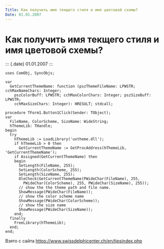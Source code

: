 ```yaml
---
Title: Как получить имя текщего стиля и имя цветовой схемы?
Date: 01.01.2007
---
```



Как получить имя текщего стиля и имя цветовой схемы?
====================================================

::: {.date}
01.01.2007
:::

    uses ComObj, SyncObjs;
     
    var
      GetCurrentThemeName: function (pszThemeFileName: LPWSTR; cchMaxNameChars: Integer;
        pszColorBuff: LPWSTR; cchMaxColorChars: Integer; pszSizeBuff: LPWSTR;
        cchMaxSizeChars: Integer): HRESULT; stdcall;
     
    procedure TForm1.Button1Click(Sender: TObject);
    var
      FileName, ColorScheme, SizeName: WideString;
      hThemeLib: THandle;
    begin
      try
        hThemeLib := LoadLibrary('uxtheme.dll');
        if hThemeLib > 0 then
          GetCurrentThemeName := GetProcAddress(hThemeLib, 'GetCurrentThemeName');
        if Assigned(GetCurrentThemeName) then
        begin
          SetLength(FileName, 255);
          SetLength(ColorScheme, 255);
          SetLength(SizeName, 255);
          OleCheck(GetCurrentThemeName(PWideChar(FileName), 255,
            PWideChar(ColorScheme), 255, PWideChar(SizeName), 255));
          // show the the theme path and file name.
          ShowMessage(PWideChar(FileName));
          // show the color scheme name
          ShowMessage(PWideChar(ColorScheme));
          // show the size name
          ShowMessage(PWideChar(SizeName));
        end;
      finally
        FreeLibrary(hThemeLib);
      end;
    end;

Взято с сайта <https://www.swissdelphicenter.ch/en/tipsindex.php>
